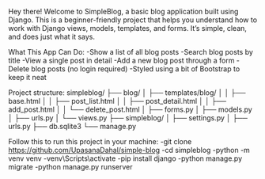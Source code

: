 Hey there!
Welcome to SimpleBlog, a basic blog application built using Django. This is a beginner-friendly project that helps you understand how to work with Django views, models, templates, and forms. It’s simple, clean, and does just what it says.

What This App Can Do:
-Show a list of all blog posts
-Search blog posts by title
-View a single post in detail
-Add a new blog post through a form
-Delete blog posts (no login required)
-Styled using a bit of Bootstrap to keep it neat

Project structure:
simpleblog/
├── blog/
│   ├── templates/blog/
│   │   ├── base.html
│   │   ├── post_list.html
│   │   ├── post_detail.html
│   │   ├── add_post.html
│   │   └── delete_post.html
│   ├── forms.py
│   ├── models.py
│   ├── urls.py
│   └── views.py
├── simpleblog/
│   ├── settings.py
│   ├── urls.py
├── db.sqlite3
└── manage.py

Follow this to run this project in your machine:
-git clone https://github.com/UpasanaDahal/simple-blog
-cd simpleblog
-python -m venv venv
-venv\Scripts\activate
-pip install django
-python manage.py migrate
-python manage.py runserver


